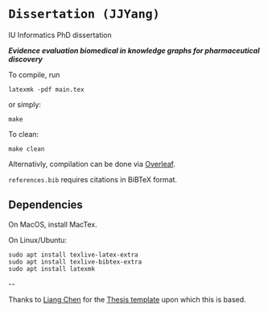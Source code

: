 # `Dissertation (JJYang)`

IU Informatics PhD dissertation

___Evidence evaluation biomedical in knowledge graphs for pharmaceutical
discovery___

To compile, run

```
latexmk -pdf main.tex
```

or simply:

```
make
```

To clean:

```
make clean
```

Alternativly, compilation can be done via [Overleaf](https://overleaf.com).

`references.bib` requires citations in BiBTeX format.

## Dependencies

On MacOS, install MacTex. 

On Linux/Ubuntu: 

```
sudo apt install texlive-latex-extra
sudo apt install texlive-bibtex-extra
sudo apt install latexmk
```

--

Thanks to [Liang Chen](https://github.com/liang-chen/) for the
[Thesis template](https://github.com/liang-chen/IU-PhD-Thesis-Template)
upon which this is based.

